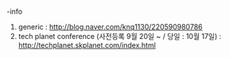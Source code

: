 -info

1. generic : http://blog.naver.com/knq1130/220590980786
2. tech planet conference (사전등록 9월 20일 ~ / 당일 : 10월 17일) : http://techplanet.skplanet.com/index.html
